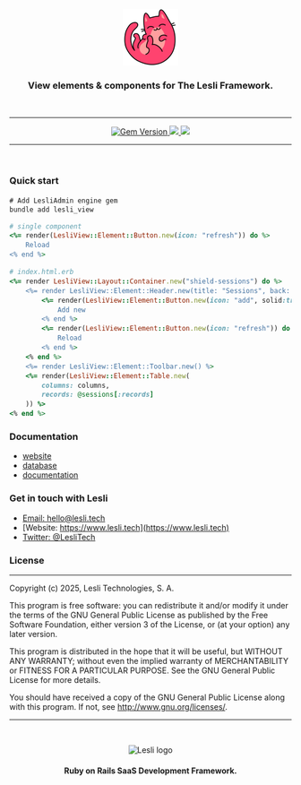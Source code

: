 
<div align="center">
    <img width="100" alt="LesliView logo" src="./docs/view-logo.svg" />
    <h3 align="center">View elements & components for The Lesli Framework.</h3>
</div>

<br />
<hr/>

<p align="center" class="is-flex is-justify-content-center">
    <a target="blank" href="https://rubygems.org/gems/lesli">
        <img height="22" alt="Gem Version" src="https://badge.fury.io/rb/lesli.svg"/>
    </a>
    <a class="mx-2" href="https://codecov.io/github/LesliTech/Lesli"> 
        <img height="22" src="https://codecov.io/github/LesliTech/Lesli/graph/badge.svg?token=2O12NENK5Y"/> 
    </a>
    <a href="https://codecov.io/github/LesliTech/LesliBabel"> 
        <img height="22" src="https://sonarcloud.io/api/project_badges/measure?project=LesliTech_LesliBabel&metric=sqale_rating"/> 
    </a>
</p>

<hr/>
<br />

### Quick start

```shell
# Add LesliAdmin engine gem
bundle add lesli_view
```

```ruby
# single component
<%= render(LesliView::Element::Button.new(icon: "refresh")) do %>
    Reload
<% end %>
```

```ruby
# index.html.erb
<%= render LesliView::Layout::Container.new("shield-sessions") do %>
    <%= render LesliView::Element::Header.new(title: "Sessions", back: true) do %>
        <%= render(LesliView::Element::Button.new(icon: "add", solid:true)) do %>
            Add new
        <% end %>
        <%= render(LesliView::Element::Button.new(icon: "refresh")) do %>
            Reload
        <% end %>
    <% end %>
    <%= render LesliView::Element::Toolbar.new() %>
    <%= render(LesliView::Element::Table.new(
        columns: columns,
        records: @sessions[:records]
    )) %>
<% end %> 
```


### Documentation
* [website](https://www.lesli.dev/)
* [database](./docs/database.md)
* [documentation](https://www.lesli.dev/gems/view/)


### Get in touch with Lesli

* [Email: hello@lesli.tech](hello@lesli.tech)
* [Website: https://www.lesli.tech](https://www.lesli.tech)
* [Twitter: @LesliTech](https://twitter.com/LesliTech)


### License
-------
Copyright (c) 2025, Lesli Technologies, S. A.

This program is free software: you can redistribute it and/or modify
it under the terms of the GNU General Public License as published by
the Free Software Foundation, either version 3 of the License, or
(at your option) any later version.

This program is distributed in the hope that it will be useful,
but WITHOUT ANY WARRANTY; without even the implied warranty of
MERCHANTABILITY or FITNESS FOR A PARTICULAR PURPOSE. See the
GNU General Public License for more details.

You should have received a copy of the GNU General Public License
along with this program. If not, see http://www.gnu.org/licenses/.

<hr />
<br />

<p align="center">
    <img width="200" alt="Lesli logo" src="https://cdn.lesli.tech/lesli/brand/app-logo.svg" />
    <h4 align="center">Ruby on Rails SaaS Development Framework.</h4>
</p>


